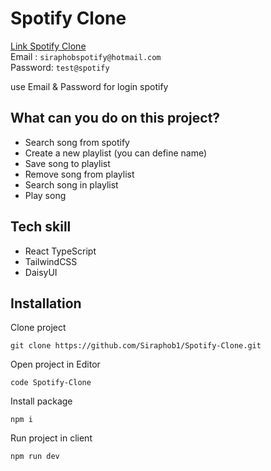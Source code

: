 # Spotify Clone

[Link Spotify Clone](https://spotify-clone-sandy-two.vercel.app/)  
Email : `siraphobspotify@hotmail.com`  
Password: `test@spotify`

use Email & Password for login spotify

## What can you do on this project?

- Search song from spotify
- Create a new playlist (you can define name)
- Save song to playlist
- Remove song from playlist
- Search song in playlist
- Play song

## Tech skill

- React TypeScript
- TailwindCSS
- DaisyUI

## Installation

Clone project

```
git clone https://github.com/Siraphob1/Spotify-Clone.git
```

Open project in Editor

```
code Spotify-Clone
```

Install package

```
npm i
```

Run project in client

```
npm run dev
```

